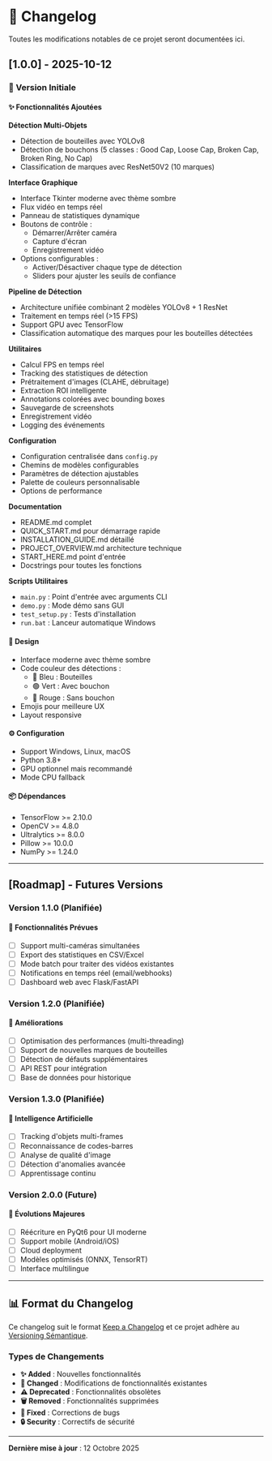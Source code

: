 # 📝 Changelog

Toutes les modifications notables de ce projet seront documentées ici.

## [1.0.0] - 2025-10-12

### 🎉 Version Initiale

#### ✨ Fonctionnalités Ajoutées

**Détection Multi-Objets**
- Détection de bouteilles avec YOLOv8
- Détection de bouchons (5 classes : Good Cap, Loose Cap, Broken Cap, Broken Ring, No Cap)
- Classification de marques avec ResNet50V2 (10 marques)

**Interface Graphique**
- Interface Tkinter moderne avec thème sombre
- Flux vidéo en temps réel
- Panneau de statistiques dynamique
- Boutons de contrôle :
  - Démarrer/Arrêter caméra
  - Capture d'écran
  - Enregistrement vidéo
- Options configurables :
  - Activer/Désactiver chaque type de détection
  - Sliders pour ajuster les seuils de confiance

**Pipeline de Détection**
- Architecture unifiée combinant 2 modèles YOLOv8 + 1 ResNet
- Traitement en temps réel (>15 FPS)
- Support GPU avec TensorFlow
- Classification automatique des marques pour les bouteilles détectées

**Utilitaires**
- Calcul FPS en temps réel
- Tracking des statistiques de détection
- Prétraitement d'images (CLAHE, débruitage)
- Extraction ROI intelligente
- Annotations colorées avec bounding boxes
- Sauvegarde de screenshots
- Enregistrement vidéo
- Logging des événements

**Configuration**
- Configuration centralisée dans `config.py`
- Chemins de modèles configurables
- Paramètres de détection ajustables
- Palette de couleurs personnalisable
- Options de performance

**Documentation**
- README.md complet
- QUICK_START.md pour démarrage rapide
- INSTALLATION_GUIDE.md détaillé
- PROJECT_OVERVIEW.md architecture technique
- START_HERE.md point d'entrée
- Docstrings pour toutes les fonctions

**Scripts Utilitaires**
- `main.py` : Point d'entrée avec arguments CLI
- `demo.py` : Mode démo sans GUI
- `test_setup.py` : Tests d'installation
- `run.bat` : Lanceur automatique Windows

#### 🎨 Design

- Interface moderne avec thème sombre
- Code couleur des détections :
  - 🔵 Bleu : Bouteilles
  - 🟢 Vert : Avec bouchon
  - 🔴 Rouge : Sans bouchon
- Emojis pour meilleure UX
- Layout responsive

#### ⚙️ Configuration

- Support Windows, Linux, macOS
- Python 3.8+
- GPU optionnel mais recommandé
- Mode CPU fallback

#### 📦 Dépendances

- TensorFlow >= 2.10.0
- OpenCV >= 4.8.0
- Ultralytics >= 8.0.0
- Pillow >= 10.0.0
- NumPy >= 1.24.0

---

## [Roadmap] - Futures Versions

### Version 1.1.0 (Planifiée)

#### 🔮 Fonctionnalités Prévues

- [ ] Support multi-caméras simultanées
- [ ] Export des statistiques en CSV/Excel
- [ ] Mode batch pour traiter des vidéos existantes
- [ ] Notifications en temps réel (email/webhooks)
- [ ] Dashboard web avec Flask/FastAPI

### Version 1.2.0 (Planifiée)

#### 🚀 Améliorations

- [ ] Optimisation des performances (multi-threading)
- [ ] Support de nouvelles marques de bouteilles
- [ ] Détection de défauts supplémentaires
- [ ] API REST pour intégration
- [ ] Base de données pour historique

### Version 1.3.0 (Planifiée)

#### 🤖 Intelligence Artificielle

- [ ] Tracking d'objets multi-frames
- [ ] Reconnaissance de codes-barres
- [ ] Analyse de qualité d'image
- [ ] Détection d'anomalies avancée
- [ ] Apprentissage continu

### Version 2.0.0 (Future)

#### 💎 Évolutions Majeures

- [ ] Réécriture en PyQt6 pour UI moderne
- [ ] Support mobile (Android/iOS)
- [ ] Cloud deployment
- [ ] Modèles optimisés (ONNX, TensorRT)
- [ ] Interface multilingue

---

## 📊 Format du Changelog

Ce changelog suit le format [Keep a Changelog](https://keepachangelog.com/fr/1.0.0/)
et ce projet adhère au [Versioning Sémantique](https://semver.org/lang/fr/).

### Types de Changements

- **✨ Added** : Nouvelles fonctionnalités
- **🔧 Changed** : Modifications de fonctionnalités existantes
- **⚠️ Deprecated** : Fonctionnalités obsolètes
- **🗑️ Removed** : Fonctionnalités supprimées
- **🐛 Fixed** : Corrections de bugs
- **🔒 Security** : Correctifs de sécurité

---

**Dernière mise à jour** : 12 Octobre 2025
